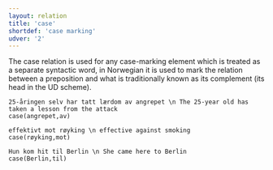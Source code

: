 ```yaml
---
layout: relation
title: 'case'
shortdef: 'case marking'
udver: '2'
---
```

The case relation is used for any case-marking element which is treated as a separate syntactic word, in Norwegian it is used to mark the relation between a preposition and what is traditionally known as its complement (its head in the UD scheme).

~~~ sdparse
25-åringen selv har tatt lærdom av angrepet \n The 25-year old has taken a lesson from the attack
case(angrepet,av)
~~~

~~~ sdparse
effektivt mot røyking \n effective against smoking
case(røyking,mot)
~~~

~~~ sdparse
Hun kom hit til Berlin \n She came here to Berlin
case(Berlin,til)
~~~

<!-- Interlanguage links updated Út 9. května 2023, 20:04:02 CEST -->

